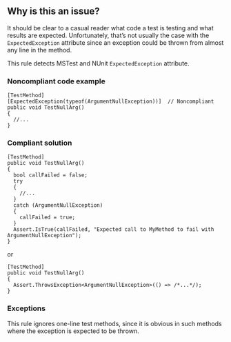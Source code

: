 ## Why is this an issue?
 
It should be clear to a casual reader what code a test is testing and what results are expected. Unfortunately, that’s not usually the case with the `ExpectedException` attribute since an exception could be thrown from almost any line in the method.
 
This rule detects MSTest and NUnit `ExpectedException` attribute.
 
### Noncompliant code example

    [TestMethod]
    [ExpectedException(typeof(ArgumentNullException))]  // Noncompliant
    public void TestNullArg()
    {
      //...
    }

### Compliant solution

    [TestMethod]
    public void TestNullArg()
    {
      bool callFailed = false;
      try
      {
        //...
      }
      catch (ArgumentNullException)
      {
        callFailed = true;
      }
      Assert.IsTrue(callFailed, "Expected call to MyMethod to fail with ArgumentNullException");
    }

or

    [TestMethod]
    public void TestNullArg()
    {
      Assert.ThrowsException<ArgumentNullException>(() => /*...*/);
    }

### Exceptions
 
This rule ignores one-line test methods, since it is obvious in such methods where the exception is expected to be thrown.